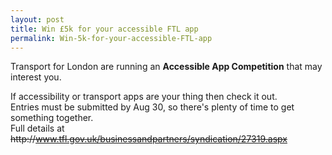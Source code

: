 ```yaml
---
layout: post
title: Win £5k for your accessible FTL app
permalink: Win-5k-for-your-accessible-FTL-app
---
```


Transport for London are running an **Accessible App Competition** that may interest you.

If accessibility or transport apps are your thing then check it out.  
Entries must be submitted by Aug 30, so there's plenty of time to get something together.  
Full details at ~~http&#58;&#47;&#47;www.tfl.gov.uk/businessandpartners/syndication/27319.aspx~~
